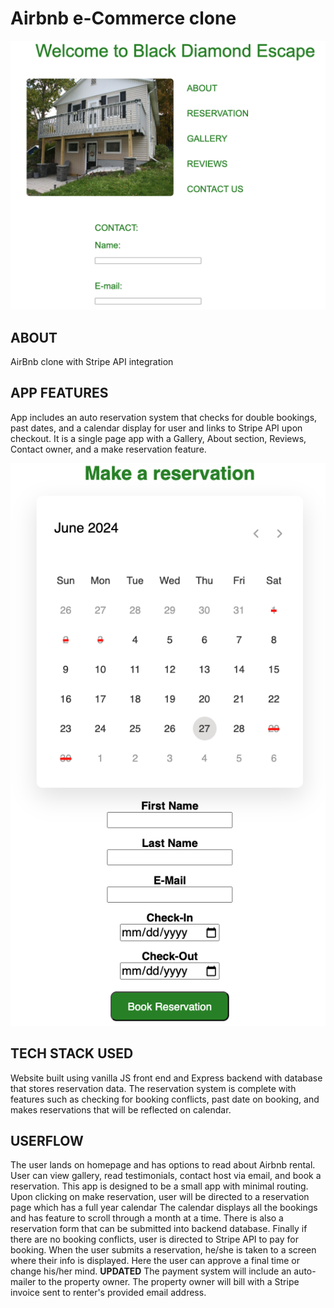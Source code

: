 # Airbnb e-Commerce clone

![title](pictures/airbnb2.png)

## ABOUT 
AirBnb clone with Stripe API integration

## APP FEATURES
App includes an auto reservation system that checks for double bookings, past dates, and a calendar display for user and links to Stripe API upon checkout. It is a single page app 
with a Gallery, About section, Reviews, Contact owner, and a make reservation feature.

![title](pictures/airbnb1.png)

## TECH STACK USED
Website built using vanilla JS front end and Express backend with database that stores reservation data. The reservation system is complete with features such as 
checking for booking conflicts, past date on booking, and makes reservations that will be reflected on calendar.

## USERFLOW
The user lands on homepage and has options to read about Airbnb rental. User can view gallery, read testimonials, contact host via email, and book a reservation. 
This app is designed to be a small app with minimal routing. Upon clicking on make reservation, user will be directed to a reservation page which has a full year calendar
The calendar displays all the bookings and has feature to scroll through a month at a time. There is also a reservation form that can be submitted into backend database.
Finally if there are no booking conflicts, user is directed to Stripe API to pay for booking. When the user submits a reservation, he/she is taken to a screen where their info is displayed. Here the user can approve a final time or change his/her mind. **UPDATED** The payment system will include an auto-mailer to the property owner. The property owner will bill with a Stripe invoice sent to renter's provided email address. 

